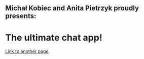 
## Michał Kobiec and Anita Pietrzyk proudly presents:
# The ultimate chat app!


[Link to another page](user-guide).
